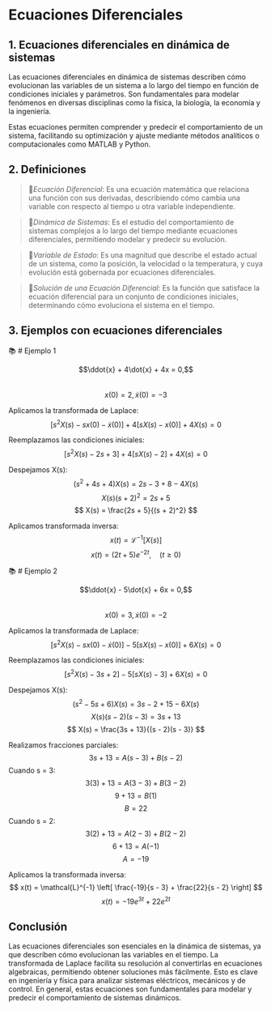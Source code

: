# Ecuaciones Diferenciales

## 1. Ecuaciones diferenciales en dinámica de sistemas
Las ecuaciones diferenciales en dinámica de sistemas describen cómo evolucionan las variables de un sistema a lo largo del tiempo en función de condiciones iniciales y parámetros. Son fundamentales para modelar fenómenos en diversas disciplinas como la física, la biología, la economía y la ingeniería.  

Estas ecuaciones permiten comprender y predecir el comportamiento de un sistema, facilitando su optimización y ajuste mediante métodos analíticos o computacionales como MATLAB y Python.

## 2. Definiciones   
>🔑*Ecuación Diferencial*: Es una ecuación matemática que relaciona una función con sus derivadas, describiendo cómo cambia una variable con respecto al tiempo u otra variable independiente.
  
>🔑*Dinámica de Sistemas*: Es el estudio del comportamiento de sistemas complejos a lo largo del tiempo mediante ecuaciones diferenciales, permitiendo modelar y predecir su evolución.
      
>🔑*Variable de Estado*: Es una magnitud que describe el estado actual de un sistema, como la posición, la velocidad o la temperatura, y cuya evolución está gobernada por ecuaciones diferenciales.
  
>🔑*Solución de una Ecuación Diferencial*: Es la función que satisface la ecuación diferencial para un conjunto de condiciones iniciales, determinando cómo evoluciona el sistema en el tiempo.

## 3. Ejemplos con ecuaciones diferenciales

📚 # Ejemplo 1

$$\ddot{x} + 4\dot{x} + 4x = 0,$$  
$$x(0) = 2,   \dot{x}(0) = -3$$

Aplicamos la transformada de Laplace:
$$ \left[ s^2 X(s) - s x(0) - \dot{x}(0) \right] + 4 \left[ s X(s) - x(0) \right] + 4X(s) = 0 $$

Reemplazamos las condiciones iniciales:
$$ [s^{2}X(s) - 2s + 3] + 4[sX(s) - 2] + 4X(s) = 0 $$

Despejamos X(s):
$$ (s^2 + 4s + 4)X(s) = 2s - 3 + 8 - 4X(s) $$
$$ X(s)(s + 2)^2 = 2s + 5 $$
$$ X(s) = \frac{2s + 5}{(s + 2)^2} $$

Aplicamos transformada inversa:
$$ x(t) = \mathcal{L}^{-1} \left[ X(s) \right] $$
$$ x(t) = (2t + 5)e^{-2t}, \quad (t \geq 0)$$

📚 # Ejemplo 2

$$\ddot{x} - 5\dot{x} + 6x = 0,$$  
$$x(0) = 3,   \dot{x}(0) = -2$$

Aplicamos la transformada de Laplace:
$$ \left[ s^2 X(s) - s x(0) - \dot{x}(0) \right] - 5 \left[ s X(s) - x(0) \right] + 6X(s) = 0 $$

Reemplazamos las condiciones iniciales:
$$ [s^{2}X(s) - 3s + 2] - 5[sX(s) - 3] + 6X(s) = 0 $$

Despejamos X(s):
$$ (s^2 - 5s + 6)X(s) = 3s - 2 + 15 - 6X(s) $$
$$ X(s)(s - 2)(s - 3) = 3s + 13 $$
$$ X(s) = \frac{3s + 13}{(s - 2)(s - 3)} $$

Realizamos fracciones parciales:
$$ 3s + 13 = A(s - 3) + B(s - 2) $$
Cuando s = 3:
$$ 3(3) + 13 = A(3 - 3) + B(3 - 2) $$
$$ 9 + 13 = B(1) $$
$$ B = 22 $$
Cuando s = 2:
$$ 3(2) + 13 = A(2 - 3) + B(2 - 2) $$
$$ 6 + 13 = A(-1) $$
$$ A = -19 $$

Aplicamos la transformada inversa:
$$ x(t) = \mathcal{L}^{-1} \left[ \frac{-19}{s - 3} + \frac{22}{s - 2} \right] $$
$$ x(t) = -19 e^{3t} + 22 e^{2t} $$

## **Conclusión**
Las ecuaciones diferenciales son esenciales en la dinámica de sistemas, ya que describen cómo evolucionan las variables en el tiempo. La transformada de Laplace facilita su resolución al convertirlas en ecuaciones algebraicas, permitiendo obtener soluciones más fácilmente. Esto es clave en ingeniería y física para analizar sistemas eléctricos, mecánicos y de control. En general, estas ecuaciones son fundamentales para modelar y predecir el comportamiento de sistemas dinámicos.

